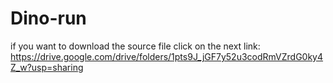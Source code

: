 # Dino-run
if you want to download the source file click on the next link:
https://drive.google.com/drive/folders/1pts9J_jGF7y52u3codRmVZrdG0ky4Z_w?usp=sharing
